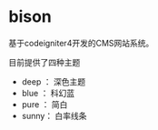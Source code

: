 # bison

基于codeigniter4开发的CMS网站系统。


目前提供了四种主题

* deep ： 深色主题
* blue ： 科幻蓝
* pure ： 简白
* sunny： 白率线条


